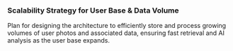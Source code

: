 ### Scalability Strategy for User Base & Data Volume
Plan for designing the architecture to efficiently store and process growing volumes of user photos and associated data, ensuring fast retrieval and AI analysis as the user base expands.
